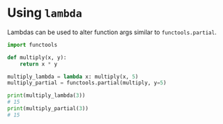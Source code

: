 # Using `lambda`

Lambdas can be used to alter function args similar to `functools.partial`.

```python
import functools

def multiply(x, y):
    return x * y

multiply_lambda = lambda x: multiply(x, 5)
multiply_partial = functools.partial(multiply, y=5)

print(multiply_lambda(3))
# 15
print(multiply_partial(3))
# 15
```
